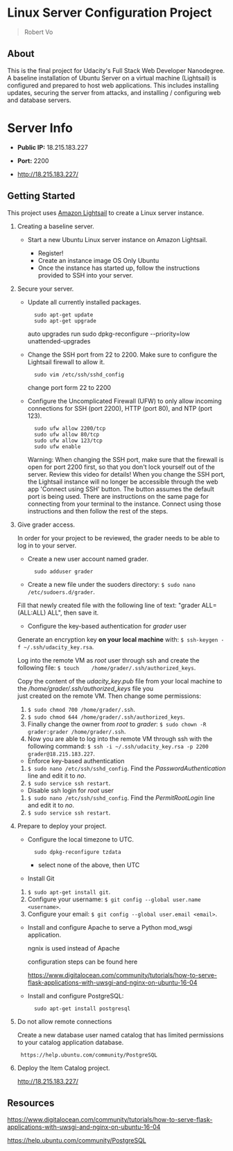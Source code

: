 # Linux Server Configuration Project

> Robert Vo

## About

This is the final project for Udacity's Full Stack Web Developer Nanodegree. A baseline installation of Ubuntu Server on a virtual machine (Lightsail) is configured and prepared to host web applications. This includes installing updates, securing the server from attacks, and installing / configuring web and database servers.


# Server Info

- **Public IP:** 18.215.183.227
- **Port:** 2200

- http://18.215.183.227/

## Getting Started

This project uses [Amazon Lightsail](https://amazonlightsail.com/) to create a Linux server instance.

1. Creating a baseline server.

    - Start a new Ubuntu Linux server instance on Amazon Lightsail. 
        
        * Register!
        * Create an instance image OS Only Ubuntu
        * Once the instance has started up, follow the instructions provided to SSH into your server.

2. Secure your server.

    - Update all currently installed packages.
    
            sudo apt-get update
            sudo apt-get upgrade
            
        auto upgrades run
            sudo dpkg-reconfigure --priority=low unattended-upgrades
    - Change the SSH port from 22 to 2200. Make sure to configure the Lightsail firewall to allow it.
            
            sudo vim /etc/ssh/sshd_config
        change port form 22 to 2200
        
        
    - Configure the Uncomplicated Firewall (UFW) to only allow incoming connections for SSH (port 2200), HTTP (port 80), and NTP (port 123).
        
            sudo ufw allow 2200/tcp
            sudo ufw allow 80/tcp
            sudo ufw allow 123/tcp
            sudo ufw enable

        Warning: When changing the SSH port, make sure that the firewall is open for port 2200 first, so that you don't lock yourself out of the server. Review this video for details! When you change the SSH port, the Lightsail instance will no longer be accessible through the web app 'Connect using SSH' button. The button assumes the default port is being used. There are instructions on the same page for connecting from your terminal to the instance. Connect using those instructions and then follow the rest of the steps.
        

3. Give grader access.

    In order for your project to be reviewed, the grader needs to be able to log in to your server.

    - Create a new user account named grader.
    
            sudo adduser grader
    - Create a new file under the suoders directory: 
    `$ sudo nano /etc/sudoers.d/grader`. 
    
    Fill that newly created file with the following line of text: "grader ALL=(ALL:ALL) ALL", then save it.
    
    - Configure the key-based authentication for *grader* user

    Generate an encryption key **on your local machine** with: `$ ssh-keygen -f ~/.ssh/udacity_key.rsa`.

    Log into the remote VM as *root* user through ssh and create the following file: `$ touch    /home/grader/.ssh/authorized_keys`.

    Copy the content of the *udacity_key.pub* file from your local machine to the */home/grader/.ssh/authorized_keys* file you  
    just created on the remote VM. Then change some permissions:
    
    1. `$ sudo chmod 700 /home/grader/.ssh`.
    2. `$ sudo chmod 644 /home/grader/.ssh/authorized_keys`.
    3. Finally change the owner from *root* to *grader*: `$ sudo chown -R grader:grader /home/grader/.ssh`.
    4. Now you are able to log into the remote VM through ssh with the following command: `$ ssh -i ~/.ssh/udacity_key.rsa -p 2200 grader@18.215.183.227`.

    - Enforce key-based authentication
    1. `$ sudo nano /etc/ssh/sshd_config`. Find the *PasswordAuthentication* line and edit it to *no*.
    2. `$ sudo service ssh restart`.
    
    - Disable ssh login for *root* user
    1. `$ sudo nano /etc/ssh/sshd_config`. Find the *PermitRootLogin* line and edit it to *no*.
    2. `$ sudo service ssh restart`.


4. Prepare to deploy your project.

    - Configure the local timezone to UTC.
    
            sudo dpkg-reconfigure tzdata
            
        * select none of the above, then UTC
    
    - Install Git
     1. `$ sudo apt-get install git`.
     2. Configure your username: `$ git config --global user.name <username>`.
     3. Configure your email: `$ git config --global user.email <email>`.
            
    - Install and configure Apache to serve a Python mod_wsgi application.
    
        ngnix is used instead of Apache
        
        configuration steps can be found here 
        
        https://www.digitalocean.com/community/tutorials/how-to-serve-flask-applications-with-uwsgi-and-nginx-on-ubuntu-16-04
        

    - Install and configure PostgreSQL:
    
            sudo apt-get install postgresql

5. Do not allow remote connections
    
    Create a new database user named catalog that has limited permissions to your catalog application database.
    
        https://help.ubuntu.com/community/PostgreSQL

6. Deploy the Item Catalog project.

    http://18.215.183.227/
    
## Resources


https://www.digitalocean.com/community/tutorials/how-to-serve-flask-applications-with-uwsgi-and-nginx-on-ubuntu-16-04

https://help.ubuntu.com/community/PostgreSQL
